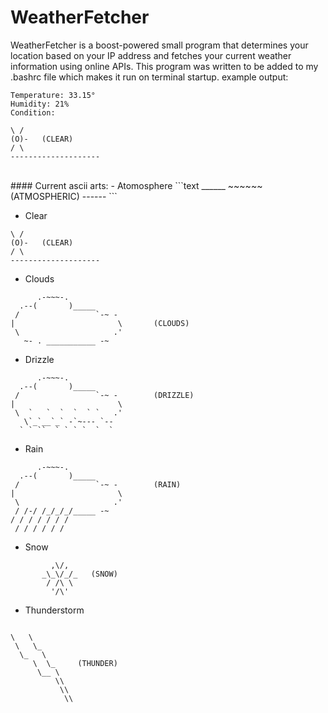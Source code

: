 # WeatherFetcher

WeatherFetcher is a boost-powered small program that determines your location based on your IP address and fetches your current weather information using online APIs. This program was written to be added to my .bashrc file which makes it run on terminal startup.
example output:
```text
Temperature: 33.15°
Humidity: 21%
Condition:

\ / 
(O)-   (CLEAR)
/ \
--------------------

```
</br>
#### Current ascii arts:
  - Atomosphere
```text
______
~~~~~~  (ATMOSPHERIC)
------   
```

  - Clear
```text
\ / 
(O)-   (CLEAR)
/ \
--------------------
```

  - Clouds
```text
      .-~~~-.
  .--(       )_____
 /                 `-~ -
|                       \       (CLOUDS)
 \                     .'
   ~- . ___________ -~
```
  - Drizzle
```text
      .-~~~-.
  .--(       )_____
 /                 `-~ -        (DRIZZLE)
|                       \
 \  `   `  `  `  ` `   .'
   \`_`__`_` -`~--- `-- 
  ` ` ``  ` ` ` `  `  `
```
  - Rain
```text
      .-~~~-.
  .--(       )_____
 /                 `-~ -        (RAIN)
|                       \
 \                     .'
 / /-/ /_/_/_/_____ -~
/ / / / / / /
 / / / / / /
```
  - Snow
```text
         ,\/,
       _\_\/_/_   (SNOW)
        / /\ \
         '/\'
```
 - Thunderstorm
```text

\   \
 \   \_
  \_   \
     \  \_     (THUNDER)
      \__ \
          \\
           \\
            \\
```


